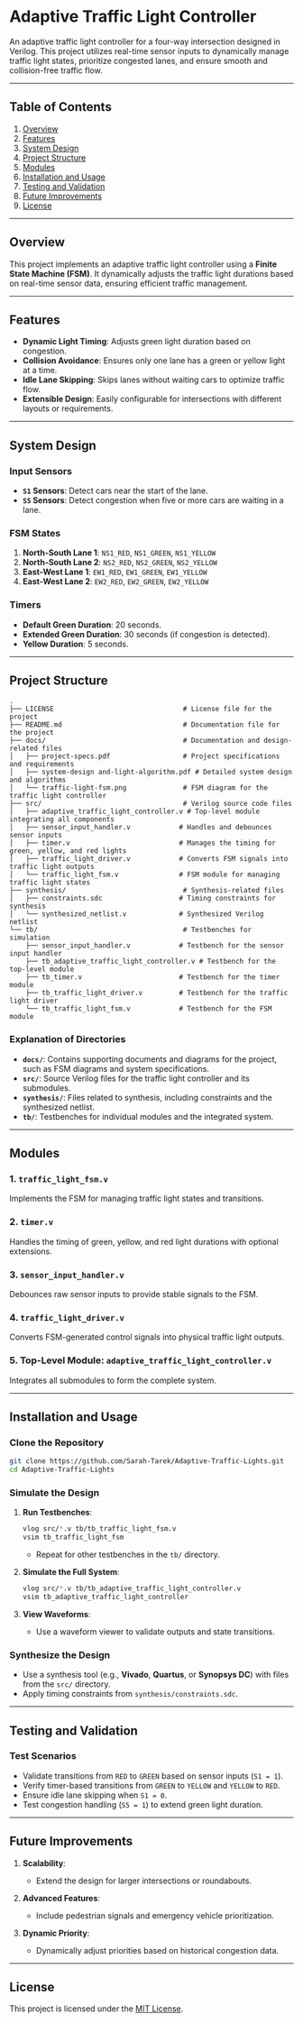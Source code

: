 # **Adaptive Traffic Light Controller**

An adaptive traffic light controller for a four-way intersection designed in Verilog. This project utilizes real-time sensor inputs to dynamically manage traffic light states, prioritize congested lanes, and ensure smooth and collision-free traffic flow.

---

## **Table of Contents**

1. [Overview](#overview)
2. [Features](#features)
3. [System Design](#system-design)
4. [Project Structure](#project-structure)
5. [Modules](#modules)
6. [Installation and Usage](#installation-and-usage)
7. [Testing and Validation](#testing-and-validation)
8. [Future Improvements](#future-improvements)
9. [License](#license)

---

## **Overview**

This project implements an adaptive traffic light controller using a **Finite State Machine (FSM)**. It dynamically adjusts the traffic light durations based on real-time sensor data, ensuring efficient traffic management.

---

## **Features**

- **Dynamic Light Timing**: Adjusts green light duration based on congestion.
- **Collision Avoidance**: Ensures only one lane has a green or yellow light at a time.
- **Idle Lane Skipping**: Skips lanes without waiting cars to optimize traffic flow.
- **Extensible Design**: Easily configurable for intersections with different layouts or requirements.

---

## **System Design**

### **Input Sensors**

- **`S1` Sensors**: Detect cars near the start of the lane.
- **`S5` Sensors**: Detect congestion when five or more cars are waiting in a lane.

### **FSM States**

1. **North-South Lane 1**: `NS1_RED`, `NS1_GREEN`, `NS1_YELLOW`
2. **North-South Lane 2**: `NS2_RED`, `NS2_GREEN`, `NS2_YELLOW`
3. **East-West Lane 1**: `EW1_RED`, `EW1_GREEN`, `EW1_YELLOW`
4. **East-West Lane 2**: `EW2_RED`, `EW2_GREEN`, `EW2_YELLOW`

### **Timers**

- **Default Green Duration**: 20 seconds.
- **Extended Green Duration**: 30 seconds (if congestion is detected).
- **Yellow Duration**: 5 seconds.

---

## **Project Structure**

```plaintext
.
├── LICENSE                                # License file for the project
├── README.md                              # Documentation file for the project
├── docs/                                  # Documentation and design-related files
│   ├── project-specs.pdf                  # Project specifications and requirements
│   ├── system-design and-light-algorithm.pdf # Detailed system design and algorithms
│   └── traffic-light-fsm.png              # FSM diagram for the traffic light controller
├── src/                                   # Verilog source code files
│   ├── adaptive_traffic_light_controller.v # Top-level module integrating all components
│   ├── sensor_input_handler.v            # Handles and debounces sensor inputs
│   ├── timer.v                           # Manages the timing for green, yellow, and red lights
│   ├── traffic_light_driver.v            # Converts FSM signals into traffic light outputs
│   └── traffic_light_fsm.v               # FSM module for managing traffic light states
├── synthesis/                             # Synthesis-related files
│   ├── constraints.sdc                   # Timing constraints for synthesis
│   └── synthesized_netlist.v             # Synthesized Verilog netlist
└── tb/                                    # Testbenches for simulation
    ├── sensor_input_handler.v            # Testbench for the sensor input handler
    ├── tb_adaptive_traffic_light_controller.v # Testbench for the top-level module
    ├── tb_timer.v                        # Testbench for the timer module
    ├── tb_traffic_light_driver.v         # Testbench for the traffic light driver
    └── tb_traffic_light_fsm.v            # Testbench for the FSM module
```

### **Explanation of Directories**

- **`docs/`**: Contains supporting documents and diagrams for the project, such as FSM diagrams and system specifications.
- **`src/`**: Source Verilog files for the traffic light controller and its submodules.
- **`synthesis/`**: Files related to synthesis, including constraints and the synthesized netlist.
- **`tb/`**: Testbenches for individual modules and the integrated system.

---

## **Modules**

### **1. `traffic_light_fsm.v`**

Implements the FSM for managing traffic light states and transitions.

### **2. `timer.v`**

Handles the timing of green, yellow, and red light durations with optional extensions.

### **3. `sensor_input_handler.v`**

Debounces raw sensor inputs to provide stable signals to the FSM.

### **4. `traffic_light_driver.v`**

Converts FSM-generated control signals into physical traffic light outputs.

### **5. Top-Level Module: `adaptive_traffic_light_controller.v`**

Integrates all submodules to form the complete system.

---

## **Installation and Usage**

### **Clone the Repository**

```bash
git clone https://github.com/Sarah-Tarek/Adaptive-Traffic-Lights.git
cd Adaptive-Traffic-Lights
```

### **Simulate the Design**

1. **Run Testbenches**:

   ```bash
   vlog src/*.v tb/tb_traffic_light_fsm.v
   vsim tb_traffic_light_fsm
   ```

   - Repeat for other testbenches in the `tb/` directory.

2. **Simulate the Full System**:

   ```bash
   vlog src/*.v tb/tb_adaptive_traffic_light_controller.v
   vsim tb_adaptive_traffic_light_controller
   ```

3. **View Waveforms**:
   - Use a waveform viewer to validate outputs and state transitions.

### **Synthesize the Design**

- Use a synthesis tool (e.g., **Vivado**, **Quartus**, or **Synopsys DC**) with files from the `src/` directory.
- Apply timing constraints from `synthesis/constraints.sdc`.

---

## **Testing and Validation**

### **Test Scenarios**

- Validate transitions from `RED` to `GREEN` based on sensor inputs (`S1 = 1`).
- Verify timer-based transitions from `GREEN` to `YELLOW` and `YELLOW` to `RED`.
- Ensure idle lane skipping when `S1 = 0`.
- Test congestion handling (`S5 = 1`) to extend green light duration.

---

## **Future Improvements**

1. **Scalability**:

   - Extend the design for larger intersections or roundabouts.

2. **Advanced Features**:

   - Include pedestrian signals and emergency vehicle prioritization.

3. **Dynamic Priority**:
   - Dynamically adjust priorities based on historical congestion data.

---

## **License**

This project is licensed under the [MIT License](LICENSE).
